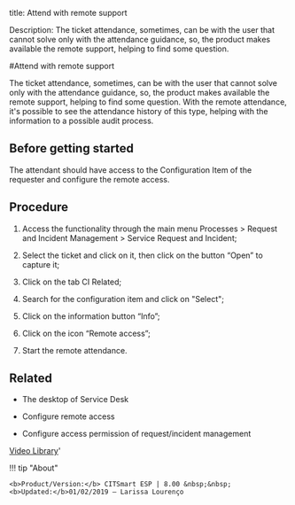 title: Attend with remote support
 
Description: The ticket attendance, sometimes, can be with the user that cannot solve only with the attendance guidance, so, the product makes available the remote support, helping to find some question.

#Attend with remote support  

The ticket attendance, sometimes, can be with the user that cannot solve only with the attendance guidance, so, the product makes available the remote support, helping to find some question.
With the remote attendance, it's possible to see the attendance history of this type, helping with the information to a possible audit process.

Before getting started
--------------------------

The attendant should have access to the Configuration Item of the requester and
configure the remote access.

Procedure  
-------------

1.  Access the functionality through the main menu Processes \> Request and
    Incident Management \> Service Request and Incident;

2.  Select the ticket and click on it, then click on the button “Open” to
    capture it;

3.  Click on the tab CI Related;

4.  Search for the configuration item and click on "Select";

5.  Click on the information button “Info”;

6.  Click on the icon “Remote access”;

7.  Start the remote attendance.

Related
-----------

-   The desktop of Service Desk

-   Configure remote access

-   Configure access permission of request/incident management  

<i class='fa fa-youtube-play  fa-2x' style='color:#97ce17;vertical-align: middle;'> </i> [Video Library](https://www.youtube.com/playlist?list=PLB5qK2uzf2RNrJnhiXj3dbmgsm9-quhfz)'

!!! tip "About"

    <b>Product/Version:</b> CITSmart ESP | 8.00 &nbsp;&nbsp;
    <b>Updated:</b>01/02/2019 – Larissa Lourenço

